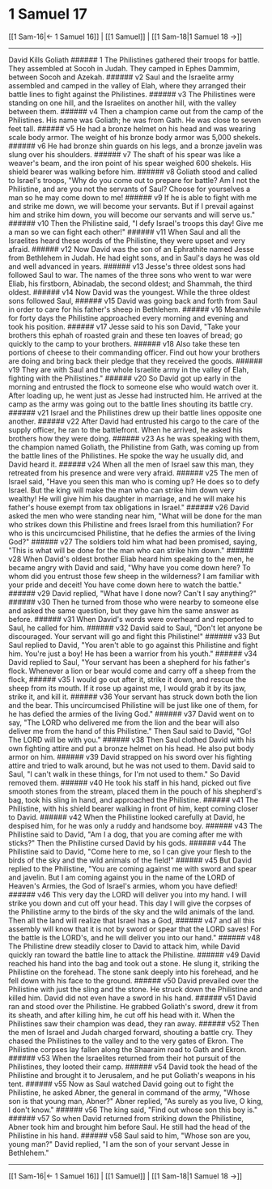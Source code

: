 # 1 Samuel 17

[[1 Sam-16|← 1 Samuel 16]] | [[1 Samuel]] | [[1 Sam-18|1 Samuel 18 →]]
***

David Kills Goliath ###### 1 The Philistines gathered their troops for battle. They assembled at Socoh in Judah. They camped in Ephes Dammim, between Socoh and Azekah. ###### v2 Saul and the Israelite army assembled and camped in the valley of Elah, where they arranged their battle lines to fight against the Philistines. ###### v3 The Philistines were standing on one hill, and the Israelites on another hill, with the valley between them. ###### v4 Then a champion came out from the camp of the Philistines. His name was Goliath; he was from Gath. He was close to seven feet tall. ###### v5 He had a bronze helmet on his head and was wearing scale body armor. The weight of his bronze body armor was 5,000 shekels. ###### v6 He had bronze shin guards on his legs, and a bronze javelin was slung over his shoulders. ###### v7 The shaft of his spear was like a weaver's beam, and the iron point of his spear weighed 600 shekels. His shield bearer was walking before him. ###### v8 Goliath stood and called to Israel's troops, "Why do you come out to prepare for battle? Am I not the Philistine, and are you not the servants of Saul? Choose for yourselves a man so he may come down to me! ###### v9 If he is able to fight with me and strike me down, we will become your servants. But if I prevail against him and strike him down, you will become our servants and will serve us." ###### v10 Then the Philistine said, "I defy Israel's troops this day! Give me a man so we can fight each other!" ###### v11 When Saul and all the Israelites heard these words of the Philistine, they were upset and very afraid. ###### v12 Now David was the son of an Ephrathite named Jesse from Bethlehem in Judah. He had eight sons, and in Saul's days he was old and well advanced in years. ###### v13 Jesse's three oldest sons had followed Saul to war. The names of the three sons who went to war were Eliab, his firstborn, Abinadab, the second oldest; and Shammah, the third oldest. ###### v14 Now David was the youngest. While the three oldest sons followed Saul, ###### v15 David was going back and forth from Saul in order to care for his father's sheep in Bethlehem. ###### v16 Meanwhile for forty days the Philistine approached every morning and evening and took his position. ###### v17 Jesse said to his son David, "Take your brothers this ephah of roasted grain and these ten loaves of bread; go quickly to the camp to your brothers. ###### v18 Also take these ten portions of cheese to their commanding officer. Find out how your brothers are doing and bring back their pledge that they received the goods. ###### v19 They are with Saul and the whole Israelite army in the valley of Elah, fighting with the Philistines." ###### v20 So David got up early in the morning and entrusted the flock to someone else who would watch over it. After loading up, he went just as Jesse had instructed him. He arrived at the camp as the army was going out to the battle lines shouting its battle cry. ###### v21 Israel and the Philistines drew up their battle lines opposite one another. ###### v22 After David had entrusted his cargo to the care of the supply officer, he ran to the battlefront. When he arrived, he asked his brothers how they were doing. ###### v23 As he was speaking with them, the champion named Goliath, the Philistine from Gath, was coming up from the battle lines of the Philistines. He spoke the way he usually did, and David heard it. ###### v24 When all the men of Israel saw this man, they retreated from his presence and were very afraid. ###### v25 The men of Israel said, "Have you seen this man who is coming up? He does so to defy Israel. But the king will make the man who can strike him down very wealthy! He will give him his daughter in marriage, and he will make his father's house exempt from tax obligations in Israel." ###### v26 David asked the men who were standing near him, "What will be done for the man who strikes down this Philistine and frees Israel from this humiliation? For who is this uncircumcised Philistine, that he defies the armies of the living God?" ###### v27 The soldiers told him what had been promised, saying, "This is what will be done for the man who can strike him down." ###### v28 When David's oldest brother Eliab heard him speaking to the men, he became angry with David and said, "Why have you come down here? To whom did you entrust those few sheep in the wilderness? I am familiar with your pride and deceit! You have come down here to watch the battle." ###### v29 David replied, "What have I done now? Can't I say anything?" ###### v30 Then he turned from those who were nearby to someone else and asked the same question, but they gave him the same answer as before. ###### v31 When David's words were overheard and reported to Saul, he called for him. ###### v32 David said to Saul, "Don't let anyone be discouraged. Your servant will go and fight this Philistine!" ###### v33 But Saul replied to David, "You aren't able to go against this Philistine and fight him. You're just a boy! He has been a warrior from his youth." ###### v34 David replied to Saul, "Your servant has been a shepherd for his father's flock. Whenever a lion or bear would come and carry off a sheep from the flock, ###### v35 I would go out after it, strike it down, and rescue the sheep from its mouth. If it rose up against me, I would grab it by its jaw, strike it, and kill it. ###### v36 Your servant has struck down both the lion and the bear. This uncircumcised Philistine will be just like one of them, for he has defied the armies of the living God." ###### v37 David went on to say, "The LORD who delivered me from the lion and the bear will also deliver me from the hand of this Philistine." Then Saul said to David, "Go! The LORD will be with you." ###### v38 Then Saul clothed David with his own fighting attire and put a bronze helmet on his head. He also put body armor on him. ###### v39 David strapped on his sword over his fighting attire and tried to walk around, but he was not used to them. David said to Saul, "I can't walk in these things, for I'm not used to them." So David removed them. ###### v40 He took his staff in his hand, picked out five smooth stones from the stream, placed them in the pouch of his shepherd's bag, took his sling in hand, and approached the Philistine. ###### v41 The Philistine, with his shield bearer walking in front of him, kept coming closer to David. ###### v42 When the Philistine looked carefully at David, he despised him, for he was only a ruddy and handsome boy. ###### v43 The Philistine said to David, "Am I a dog, that you are coming after me with sticks?" Then the Philistine cursed David by his gods. ###### v44 The Philistine said to David, "Come here to me, so I can give your flesh to the birds of the sky and the wild animals of the field!" ###### v45 But David replied to the Philistine, "You are coming against me with sword and spear and javelin. But I am coming against you in the name of the LORD of Heaven's Armies, the God of Israel's armies, whom you have defied! ###### v46 This very day the LORD will deliver you into my hand. I will strike you down and cut off your head. This day I will give the corpses of the Philistine army to the birds of the sky and the wild animals of the land. Then all the land will realize that Israel has a God, ###### v47 and all this assembly will know that it is not by sword or spear that the LORD saves! For the battle is the LORD's, and he will deliver you into our hand." ###### v48 The Philistine drew steadily closer to David to attack him, while David quickly ran toward the battle line to attack the Philistine. ###### v49 David reached his hand into the bag and took out a stone. He slung it, striking the Philistine on the forehead. The stone sank deeply into his forehead, and he fell down with his face to the ground. ###### v50 David prevailed over the Philistine with just the sling and the stone. He struck down the Philistine and killed him. David did not even have a sword in his hand. ###### v51 David ran and stood over the Philistine. He grabbed Goliath's sword, drew it from its sheath, and after killing him, he cut off his head with it. When the Philistines saw their champion was dead, they ran away. ###### v52 Then the men of Israel and Judah charged forward, shouting a battle cry. They chased the Philistines to the valley and to the very gates of Ekron. The Philistine corpses lay fallen along the Shaaraim road to Gath and Ekron. ###### v53 When the Israelites returned from their hot pursuit of the Philistines, they looted their camp. ###### v54 David took the head of the Philistine and brought it to Jerusalem, and he put Goliath's weapons in his tent. ###### v55 Now as Saul watched David going out to fight the Philistine, he asked Abner, the general in command of the army, "Whose son is that young man, Abner?" Abner replied, "As surely as you live, O king, I don't know." ###### v56 The king said, "Find out whose son this boy is." ###### v57 So when David returned from striking down the Philistine, Abner took him and brought him before Saul. He still had the head of the Philistine in his hand. ###### v58 Saul said to him, "Whose son are you, young man?" David replied, "I am the son of your servant Jesse in Bethlehem."

***
[[1 Sam-16|← 1 Samuel 16]] | [[1 Samuel]] | [[1 Sam-18|1 Samuel 18 →]]
